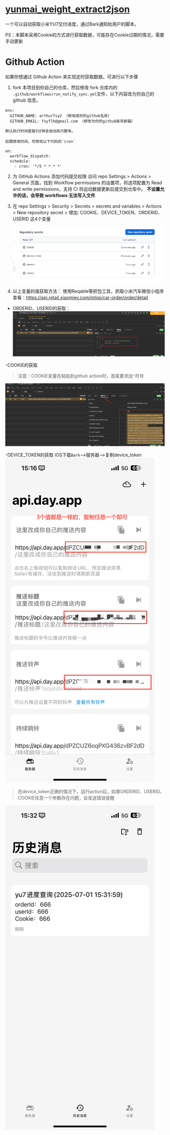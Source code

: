 # [yunmai_weight_extract2json](https://github.com/arthurfsy2/yunmai_weight_extract2json/tree/main)

一个可以自动获取小米YU7交付进度，通过Bark通知给用户的脚本。

PS：本脚本采用Cookie的方式进行获取数据，可能存在Cookie过期的情况，需要手动更新


# Github Action

如果你想通过 Github Action 来实现定时获取数据，可进行以下步骤

1. fork 本项目到你自己的仓库，然后修改 fork 仓库内的 `.github/workflows/run_notify_sync.yml`文件，以下内容改为你自己的 github 信息。

```
env:
  GITHUB_NAME: arthurfsy2 （修改成你的github名称）
  GITHUB_EMAIL: fsyflh@gmail.com （修改为你的github账号邮箱）
```

    默认执行时间是每5分钟会自动执行脚本。

    如需修改时间，可修改以下代码的`cron`

```
on:
  workflow_dispatch:
  schedule:
    - cron: '*/5 * * * *'
```

2. 为 GitHub Actions 添加代码提交权限 访问 repo Settings > Actions > General 页面，找到 Workflow permissions 的设置项，将选项配置为 Read and write permissions，支持 CI 将运动数据更新后提交到仓库中。
   **不设置允许的话，会导致 workflows 无法写入文件**
3. 在 repo Settings > Security > Secrets > secrets and variables > Actions > New repository secret > 增加:
   COOKIE、DEVICE_TOKEN、ORDERID、USERID 这4个变量

   ![img](/img/添加变量.png)

4. 以上变量的值获取方法：
使用Reqable等抓包工具，抓取小米汽车微信小程序
查看：https://api.retail.xiaomiev.com/mtop/car-order/order/detail

- ORDERID、USERID的获取：
![img](/img/1.png)

-COOKIE的获取

> 注意：COOKIE变量在粘贴到github action时，首尾要添加`"`符号

![img](/img/2.png)

-DEVICE_TOKEN的获取
IOS下载`Bark`-->服务器-->复制device_token
![img](/img/3.png)

> 在device_token正确的情况下，运行action后，如果ORDERID、USERID、COOKIE任意一个参数存在问题，会发送错误提醒

![img](/img/para_error.jpg)